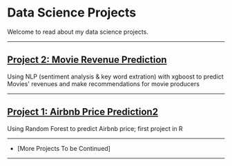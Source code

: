 # Data Science Projects
Welcome to read about my data science projects.

---


## [Project 2: Movie Revenue Prediction](/MovieProject)
Using NLP (sentiment analysis & key word extration) with xgboost to predict Movies' revenues and make recommendations for movie producers

---

## [Project 1: Airbnb Price Prediction2](http://rpubs.com/YTCAT/444778/)
Using Random Forest to predict Airbnb price; first project in R

---

- [More Projects To be Continued]

---
